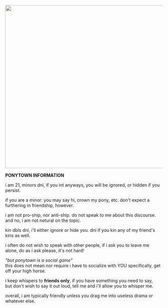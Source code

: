 <img src="https://www.pngkit.com/png/detail/315-3151877_jojos-bizarre-adventure-time-with-josuke-and-giorno.png" width="520" >


**PONYTOWN INFORMATION**

i am 21, minors dni, if you int anyways, you will be ignored, or hidden if you persist.

if you are a minor: you may say hi, crown my pony, etc. don't expect a furthering in friendship, however.

i am not pro-ship, nor anti-ship. do not speak to me about this discourse. and no, i am not netural on the topic.

kin dbls dni, i'll either ignore or hide you. dni if you kin any of my friend's kins as well.

i often do not wish to speak with other people, if i ask you to leave me alone, do as i ask please, it's not hard!

*"but ponytown is a social game"*     
this does not mean nor require i have to socialize with YOU specifically, get off your high horse.

i keep whispers to **friends only**, if you have something you need to say,           
but don't wish to say it out loud, tell me and i'll allow you to whisper me.

overall, i am typically friendly unless you drag me into useless drama or whatever else.

